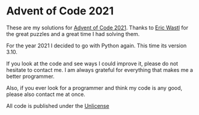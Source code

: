 # Advent of Code 2021

These are my solutions for [Advent of Code 2021](https://adventofcode.com/). Thanks to [Eric Wastl](http://was.tl) for the great puzzles and a great time I had solving them.

For the year 2021 I decided to go with Python again. This time its version 3.10.

If you look at the code and see ways I could improve it, please do not hesitate to contact me. I am always grateful for everything that makes me a better programmer.

Also, if you ever look for a programmer and think my code is any good, please also contact me at once.

All code is published under the [Unlicense](https://unlicense.org/)
